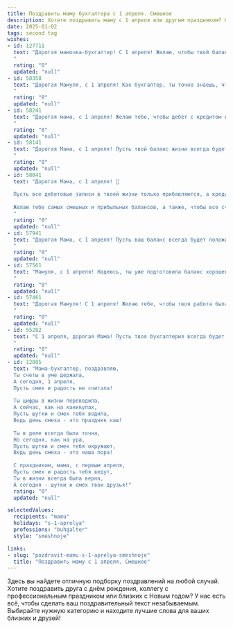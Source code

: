 ```yaml
---
title: Поздравить маму бухгалтера с 1 апреля. Смешное
description: Хотите поздравить маму с 1 апреля или другим праздником? Наш ИИ создаст незабываемое поздравление, а вы обязательно выделитесь среди других.  
date: 2025-01-02
tags: second tag
wishes:
- id: 127711
  text: "Дорогая мамочка-бухгалтер! С 1 апреля! Желаю, чтобы твой баланс всегда был в плюсе, а дебиторы радостно и вовремя отдавали долги (хотя бы конфетками!). Пусть твой рабочий день будет таким же весёлым, как первоапрельские розыгрыши, а отчётность — кристально чистой, как слезы радости от полученной премии!  Будь здорова, любима и никогда не «сдавай» позитивный настрой!
  "
  rating: "0"
  updated: "null"
- id: 58358
  text: "Дорогая Мамуля, с 1 апреля! Как бухгалтер, ты точно знаешь, что цифры не врут, а значит, сегодня тебя ждут только положительные эмоции и финансовое благополучие! 😉  Желаю тебе смеха, лёгкости и чтобы все дебиторы стали кредиторами! 🎉
  "
  rating: "0"
  updated: "null"
- id: 58241
  text: "Дорогая мама, с 1 апреля! Желаю тебе, чтобы дебет с кредитом всегда сходился, а налоговая инспекция не пугала тебя своими проверочками. Пусть работа приносит только радость, а не головную боль от деклараций! 😄
  "
  rating: "0"
  updated: "null"
- id: 58141
  text: "Дорогая Мама, с 1 апреля! Пусть твой баланс жизни всегда будет в плюсе, а дебет с кредитом не расходятся ни на копейку, даже в этот день смеха! 😜
  "
  rating: "0"
  updated: "null"
- id: 58041
  text: "Дорогая Мама, с 1 апреля! 🎉
  
  Пусть все дебетовые записи в твоей жизни только прибавляются, а кредитовые - улетают в небытие, как по волшебству! 😉
  
  Желаю тебе самых смешных и прибыльных балансов, а также, чтобы все счета сводились только к радостным моментам. 🥳
  "
  rating: "0"
  updated: "null"
- id: 57941
  text: "Дорогая Мама, с 1 апреля! Пусть ваш баланс всегда будет положительным, а дебетовое сальдо - только от новых покупок!  🎉😂
  "
  rating: "0"
  updated: "null"
- id: 57561
  text: "Мамуля, с 1 апреля! Надеюсь, ты уже подготовила баланс хорошего настроения и дебет радости? 😉 Пусть этот день будет полон смеха и позитива, а все \"финансовые\" заботы оставь до понедельника! 😘
  "
  rating: "0"
  updated: "null"
- id: 57461
  text: "Дорогая Мамуля! С 1 апреля! Желаю тебе, чтобы твоя работа была такой же лёгкой, как дебет с кредитом, а все твои клиенты были такими же честными, как налоговая инспекция! 😉
  "
  rating: "0"
  updated: "null"
- id: 55282
  text: "С 1 апреля, дорогая Мама! Пусть твоя бухгалтерия всегда будет в плюсе, а дебет с кредитом никогда не расходится, даже если на дворе День смеха! 😄
  "
  rating: "0"
  updated: "null"
- id: 12085
  text: "Мама-бухгалтер, поздравляю,
  Ты счеты в уме держала,
  А сегодня, 1 апреля,
  Пусть смех и радость не считала!
  
  Ты цифры в жизни переводила,
  А сейчас, как на каникулах,
  Пусть шутки и смех тебя водила,
  Ведь день смеха - это праздник наш!
  
  Ты в деле всегда была точна,
  Но сегодня, как на ура,
  Пусть шутки и смех тебя окружают,
  Ведь день смеха - это наша пора!
  
  С праздником, мама, с первым апреля,
  Пусть смех и радость тебя ведут,
  Ты в жизни всегда была верна,
  А сегодня - шутки и смех твои друзья!"
  rating: "0"
  updated: "null"

selectedValues:
  recipients: "mamu"
  holidays: "s-1-aprelya"
  professions: "buhgalter"
  style: "smeshnoje"

links:
- slug: "pozdravit-mamu-s-1-aprelya-smeshnoje"
  title: "Поздравить маму с 1 апреля. Смешное"
---
```


Здесь вы найдете отличную подборку поздравлений на любой случай.
Хотите поздравить друга с днём рождения, коллегу с профессиональным праздником или близких с Новым годом? У нас есть всё, чтобы сделать ваш поздравительный текст незабываемым. Выбирайте нужную категорию и находите лучшие слова для ваших близких и друзей!

